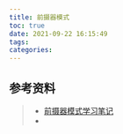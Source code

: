 ```yaml
---
title: 前摄器模式
toc: true
date: 2021-09-22 16:15:49
tags:
categories:
---
```






## 参考资料
> - [前摄器模式学习笔记](https://www.cnblogs.com/davidyang2415/archive/2012/04/10/2440287.html)
> - []()
